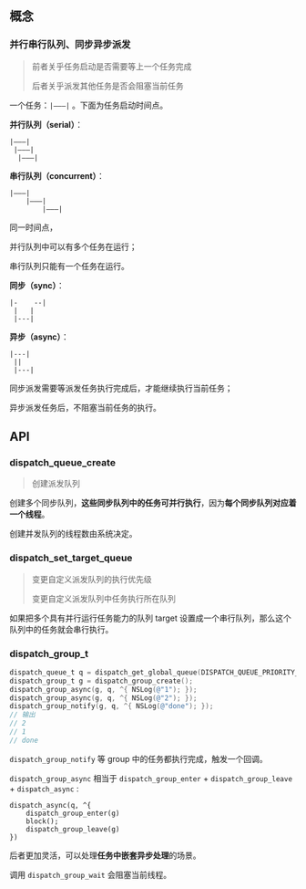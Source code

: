 ## 概念

### 并行串行队列、同步异步派发

> 前者关乎任务启动是否需要等上一个任务完成
>
> 后者关乎派发其他任务是否会阻塞当前任务

一个任务：`|———|` 。下面为任务启动时间点。

**并行队列（serial）**：

```
|———|
 |———|
  |———|
```

**串行队列（concurrent）**：

```
|———|
    |———|
        |———|
```

同一时间点，

并行队列中可以有多个任务在运行；

串行队列只能有一个任务在运行。

**同步（sync）**：

```
|-    --|
 |   | 
 |---|
```

**异步（async）**：

```
|---|
 || 
 |---|
```

同步派发需要等派发任务执行完成后，才能继续执行当前任务；

异步派发任务后，不阻塞当前任务的执行。

## API

### dispatch_queue_create

>  创建派发队列

创建多个同步队列，**这些同步队列中的任务可并行执行**，因为**每个同步队列对应着一个线程**。

创建并发队列的线程数由系统决定。

### dispatch_set_target_queue

> 变更自定义派发队列的执行优先级
>
> 变更自定义派发队列中任务执行所在队列

如果把多个具有并行运行任务能力的队列 target 设置成一个串行队列，那么这个队列中的任务就会串行执行。

### dispatch_group_t

```objective-c
dispatch_queue_t q = dispatch_get_global_queue(DISPATCH_QUEUE_PRIORITY_DEFAULT, 0);
dispatch_group_t g = dispatch_group_create();
dispatch_group_async(g, q, ^{ NSLog(@"1"); });
dispatch_group_async(g, q, ^{ NSLog(@"2"); });
dispatch_group_notify(g, q, ^{ NSLog(@"done"); });
// 输出
// 2
// 1
// done
```

`dispatch_group_notify` 等 group 中的任务都执行完成，触发一个回调。

`dispatch_group_async`  相当于 `dispatch_group_enter` + `dispatch_group_leave` + `dispatch_async` : 

```
dispatch_async(q, ^{
    dispatch_group_enter(g)
    block();
    dispatch_group_leave(g)
})
```

后者更加灵活，可以处理**任务中嵌套异步处理**的场景。

调用 `dispatch_group_wait` 会阻塞当前线程。

#### 

